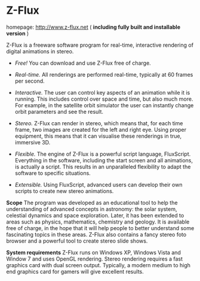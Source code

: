 Z-Flux
======

homepage: http://www.z-flux.net ( **including fully built and installable version** )

Z-Flux is a freeware software program for real-time, interactive rendering of digital animations in stereo.

* *Free!* You can download and use Z-Flux free of charge.

* *Real-time.* All renderings are performed real-time, typically at 60 frames per second.

* *Interactive.* The user can control key aspects of an animation while it is running.
    This includes control over space and time, but also much more. For example, in the satellite orbit simulator the user can instantly change orbit parameters and see the result.

* *Stereo.* Z-Flux can render in stereo, which means that, for each time frame, two images are created for
    the left and right eye. Using proper equipment, this means that it can visualise these renderings in true,
    immersive 3D.

* *Flexible.* The engine of Z-Flux is a powerful script language, FluxScript.
    Everything in the software, including the start screen and all animations, is actually a script.
    This results in an unparalleled flexibility to adapt the software to specific situations.

* *Extensible.* Using FluxScript, advanced users can develop their own scripts to create new stereo animations.

**Scope**
The program was developed as an educational tool to help the understanding of advanced concepts in astronomy:
the solar system, celestial dynamics and space exploration.
Later, it has been extended to areas such as physics, mathematics, chemistry and geology.
It is available free of charge, in the hope that it will help people to better understand some fascinating
topics in these areas.
Z-Flux also contains a fancy stereo foto browser and a powerful tool to create stereo slide shows.

**System requirements**
Z-Flux runs on Windows XP, Windows Vista and Window 7 and uses OpenGL rendering.
Stereo rendering requires a fast graphics card with dual screen output.
Typically, a modern medium to high end graphics card for gamers will give excellent results. 

